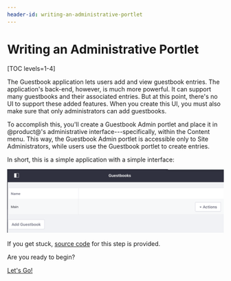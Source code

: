 ```yaml
---
header-id: writing-an-administrative-portlet
---
```


# Writing an Administrative Portlet

[TOC levels=1-4]

The Guestbook application lets users add and view guestbook entries. The
application's back-end, however, is much more powerful. It can support many
guestbooks and their associated entries. But at this point, there's no UI to
support these added features. When you create this UI, you must also make sure
that only administrators can add guestbooks. 

To accomplish this, you'll create a Guestbook Admin portlet and place it in 
@product@'s administrative interface---specifically, within the Content menu. 
This way, the Guestbook Admin portlet is accessible only to Site Administrators, 
while users use the Guestbook portlet to create entries. 

In short, this is a simple application with a simple interface: 

![Figure 1: The Guestbook Admin portlet lets administrators manage Guestbooks.](../../../images/admin-app-start.png)

If you get stuck, [source code](https://github.com/liferay/liferay-docs/tree/master/developer/tutorials/code/guestbook/05-admin-portlet)
for this step is provided. 

Are you ready to begin? 

<a class="go-link btn btn-primary" href="/docs/7-2/tutorials/-/knowledge_base/t/creating-the-classes">Let's Go!<span class="icon-circle-arrow-right"></span></a>
